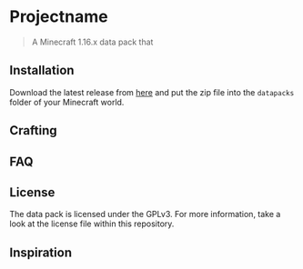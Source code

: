 # Projectname

> A Minecraft 1.16.x data pack that

## Installation

Download the latest release from [here][latest] and put the zip file into the `datapacks` folder of your Minecraft world.

## Crafting

## FAQ

## License

The data pack is licensed under the GPLv3. For more information, take a look at the license file within this repository.

## Inspiration

[latest]: https://github.com/SirWindfield/REPLACE/releases/latest
